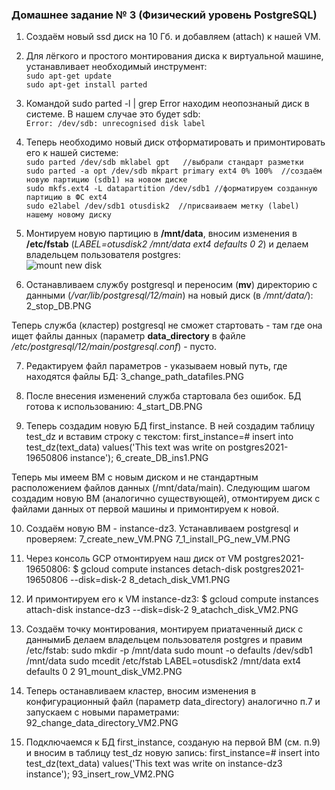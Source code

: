 ### Домашнее задание № 3 (Физический уровень PostgreSQL)

1. Создаём новый ssd диск на 10 Гб. и добавляем (attach) к нашей VM.

2. Для лёгкого и простого монтирования диска к виртуальной машине, устанавливает необходимый инструмент:  
	`sudo apt-get update`  
	`sudo apt-get install parted`  

3. Командой sudo parted -l | grep Error находим неопознаный диск в системе. В нашем случае это будет sdb:  
	`Error: /dev/sdb: unrecognised disk label`

4. Теперь необходимо новый диск отформатировать и примонтировать его к нашей системе:  
	`sudo parted /dev/sdb mklabel gpt   //выбрали стандарт разметки`  
	`sudo parted -a opt /dev/sdb mkpart primary ext4 0% 100%  //создаём новую партицию (sdb1) на новом диске`  
	`sudo mkfs.ext4 -L datapartition /dev/sdb1 //форматируем созданную партицию в ФС ext4`  
	`sudo e2label /dev/sdb1 otusdisk2  //присваиваем метку (label) нашему новому диску`  

5. Монтируем новую партицию в <b>/mnt/data</b>, вносим изменения в <b>/etc/fstab</b> (<i>LABEL=otusdisk2 /mnt/data ext4 defaults 0 2</i>) и делаем владельцем пользователя postgres:  
	![mount new disk](OTUS-Postgresql/1_mount_disk.PNG)

6. Останавливаем службу postgresql и переносим (<b>mv</b>) директорию с данными (<i>/var/lib/postgresql/12/main</i>) на новый диск (в <i>/mnt/data/</i>):  
	2_stop_DB.PNG
	
Теперь служба (кластер) postgresql не сможет стартовать - там где она ищет файлы данных (параметр <b>data_directory</b> в файле <i>/etc/postgresql/12/main/postgresql.conf</i>) - пусто.

7. Редактируем файл параметров - указываем новый путь, где находятся файлы БД:
	3_change_path_datafiles.PNG

8. После внесения изменений служба стартовала без ошибок. БД готова к использованию:
	4_start_DB.PNG
	
9. Теперь создадим новую БД first_instance. В ней создадим таблицу test_dz и вставим строку с текстом:
	first_instance=# insert into test_dz(text_data) values('This text was write on postgres2021-19650806 instance');
	6_create_DB_ins1.PNG 

Теперь мы имеем ВМ с новым диском и не стандартным расположением файлов данных (/mnt/data/main).
Следующим шагом создадим новую ВМ (аналогично существующей), отмонтируем диск с файлами данных от первой машины и примонтируем к новой.

10. Создаём новую ВМ - instance-dz3. Устанавливаем postgresql и проверяем:
	7_create_new_VM.PNG
	7_1_install_PG_new_VM.PNG
	
11. Через консоль GCP отмонтируем наш диск от VM postgres2021-19650806:
	$ gcloud compute instances detach-disk postgres2021-19650806 --disk=disk-2
	8_detach_disk_VM1.PNG
	
12. И примонтируем его к VM instance-dz3:
	$ gcloud compute instances attach-disk instance-dz3 --disk=disk-2
	9_atachch_disk_VM2.PNG

13. Создаём точку монтирования, монтируем приатаченный диск с даннымиБ делаем владельцем пользователя postgres и правим /etc/fstab:
	sudo mkdir -p /mnt/data
	sudo mount -o defaults /dev/sdb1 /mnt/data
	sudo mcedit /etc/fstab
	LABEL=otusdisk2 /mnt/data ext4 defaults 0 2
	91_mount_disk_VM2.PNG
	
14. Теперь останавливаем кластер, вносим изменения в конфигурационный файл (параметр data_directory) аналогично п.7 и запускаем с новыми параметрами:
	92_change_data_directory_VM2.PNG
	
15. Подключаемся к БД first_instance, созданую на первой ВМ (см. п.9) и вносим в таблицу test_dz новую запись:
	first_instance=# insert into test_dz(text_data) values('This text was write on instance-dz3 instance');
	93_insert_row_VM2.PNG
